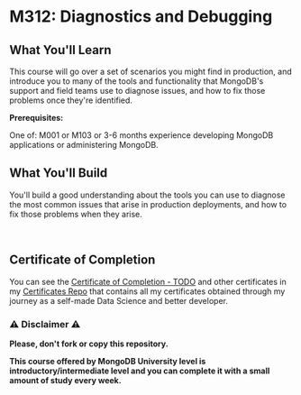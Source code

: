 # M312: Diagnostics and Debugging

## What You'll Learn

This course will go over a set of scenarios you might find in production, and introduce you to many of the tools and functionality that MongoDB's support and field teams use to diagnose issues, and how to fix those problems once they're identified.

**Prerequisites:**

One of: M001 or M103 or 3-6 months experience developing MongoDB applications or administering MongoDB.

## What You'll Build

You'll build a good understanding about the tools you can use to diagnose the most common issues that arise in production deployments, and how to fix those problems when they arise.

<br/>

## Certificate of Completion

You can see the [Certificate of Completion - TODO]() and other certificates in my [Certificates Repo](https://github.com/AlessandroCorradini/Certificates) that contains all my certificates obtained through my journey as a self-made Data Science and better developer.

### ⚠️ Disclaimer ⚠️

**Please, don't fork or copy this repository.**

**This course offered by MongoDB University level is introductory/intermediate level and you can complete it with a small amount of study every week.**
